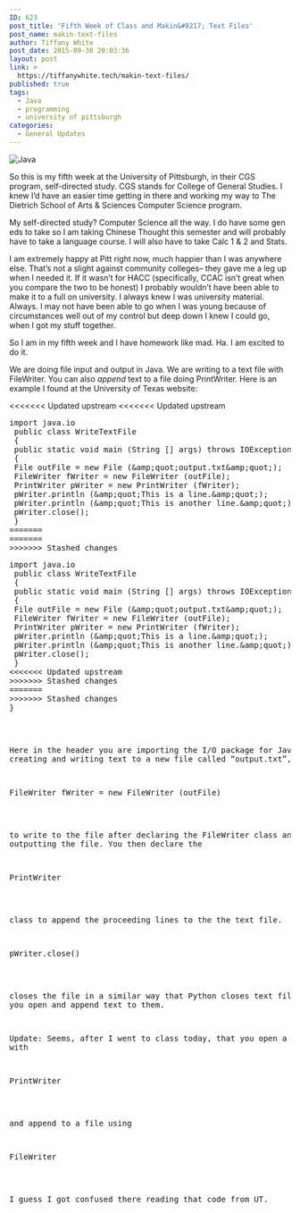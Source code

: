 ```yaml
---
ID: 623
post_title: 'Fifth Week of Class and Makin&#8217; Text Files'
post_name: makin-text-files
author: Tiffany White
post_date: 2015-09-30 20:03:36
layout: post
link: >
  https://tiffanywhite.tech/makin-text-files/
published: true
tags:
  - Java
  - programming
  - university of pittsburgh
categories:
  - General Updates
---
```

<img class="aligncenter" src="http://helloburgh.me/wp-content/uploads/2015/09/wpid-BufferedReader-in-Java.jpg" alt="Java" />

So this is my fifth week at the University of Pittsburgh, in their CGS program, self-directed study. CGS stands for College of General Studies. I knew I’d have an easier time getting in there and working my way to The Dietrich School of Arts &amp; Sciences Computer Science program.

My self-directed study? Computer Science all the way. I do have some gen eds to take so I am taking Chinese Thought this semester and will probably have to take a language course. I will also have to take Calc 1 &amp; 2 and Stats.

I am extremely happy at Pitt right now, much happier than I was anywhere else. That’s not a slight against community colleges– they gave me a leg up when I needed it. If it wasn’t for HACC (specifically, CCAC isn’t great when you compare the two to be honest) I probably wouldn’t have been able to make it to a full on university. I always knew I was university material. Always. I may not have been able to go when I was young because of circumstances well out of my control but deep down I knew I could go, when I got my stuff together.

So I am in my fifth week and I have homework like mad. Ha. I am excited to do it.

We are doing file input and output in Java. We are writing to a text file with FileWriter. You can also <em>append</em> text to a file doing PrintWriter. Here is an example I found at the University of Texas website:

<<<<<<< Updated upstream
<<<<<<< Updated upstream
<pre class="lang:java decode:1 " >import java.io
 public class WriteTextFile
 {
 public static void main (String [] args) throws IOException
 {
 File outFile = new File (&amp;amp;quot;output.txt&amp;amp;quot;);
 FileWriter fWriter = new FileWriter (outFile);
 PrintWriter pWriter = new PrintWriter (fWriter);
 pWriter.println (&amp;amp;quot;This is a line.&amp;amp;quot;);
 pWriter.println (&amp;amp;quot;This is another line.&amp;amp;quot;);
 pWriter.close();
 }
=======
=======
>>>>>>> Stashed changes
<pre class="lang:java decode:1 " >import java.io
 public class WriteTextFile
 {
 public static void main (String [] args) throws IOException
 {
 File outFile = new File (&amp;amp;quot;output.txt&amp;amp;quot;);
 FileWriter fWriter = new FileWriter (outFile);
 PrintWriter pWriter = new PrintWriter (fWriter);
 pWriter.println (&amp;amp;quot;This is a line.&amp;amp;quot;);
 pWriter.println (&amp;amp;quot;This is another line.&amp;amp;quot;);
 pWriter.close();
 }
<<<<<<< Updated upstream
>>>>>>> Stashed changes
=======
>>>>>>> Stashed changes
}</pre>

Here in the header you are importing the I/O package for Java and creating and writing text to a new file called “output.txt”, using

<pre class="lang:java decode:1 " >FileWriter fWriter = new FileWriter (outFile)</pre>

to write to the file after declaring the FileWriter class and then outputting the file. You then declare the

<pre class="lang:java decode:1 " >PrintWriter</pre>

class to append the proceeding lines to the the text file.

<pre class="lang:java decode:1 " >pWriter.close()</pre>

closes the file in a similar way that Python closes text files after you open and append text to them.

Update: Seems, after I went to class today, that you open a file with

<pre class="lang:java decode:1 " >PrintWriter</pre>

and append to a file using

<pre class="lang:java decode:1 " >FileWriter</pre>

I guess I got confused there reading that code from UT.